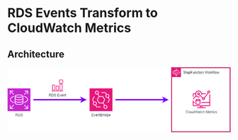 # RDS Events Transform to CloudWatch Metrics

## Architecture
![image](./docs/RDSEventToMetrics.png)
